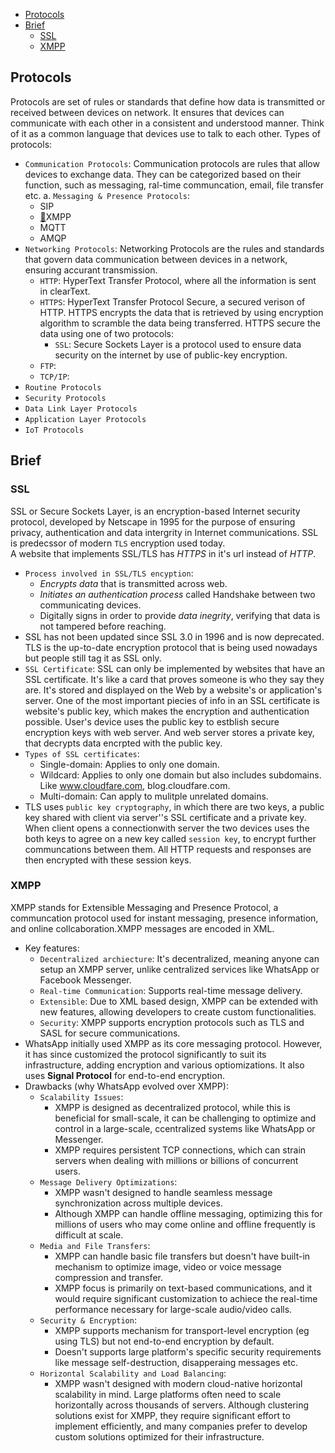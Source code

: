 <!-- vscode-markdown-toc -->
- [Protocols](#protocols)
- [Brief](#brief)
  - [SSL](#ssl)
  - [XMPP](#xmpp)

<!-- vscode-markdown-toc-config
	numbering=false
	autoSave=true
	/vscode-markdown-toc-config -->
<!-- /vscode-markdown-toc -->
  
## <a name='Protocols'></a>Protocols

Protocols are set of rules or standards that define how data is transmitted or received between devices on network. It ensures that devices can communicate with each other in a consistent and understood manner. Think of it as a common language that devices use to talk to each other.
Types of protocols:
- `Communication Protocols`: Communication protocols are rules that allow devices to exchange data. They can be categorized based on their function, such as messaging, ral-time communcation, email, file transfer etc.
  a. `Messaging & Presence Protocols`:
    -   SIP
    -   [💉](#XMPP)XMPP
    -   MQTT
    -   AMQP
- `Networking Protocols`: Networking Protocols are the rules and standards that govern data communication between devices in a network, ensuring accurant transmission.
  - `HTTP`: HyperText Transfer Protocol, where all the information is sent in clearText.
  - `HTTPS`: HyperText Transfer Protocol Secure, a secured verison of HTTP. HTTPS encrypts the data that is retrieved by using encryption algorithm to scramble the data being transferred. HTTPS secure the data using one of two protocols:
    - `SSL`: Secure Sockets Layer is a protocol used to ensure data security on the internet by use of public-key encryption.
  - `FTP`:
  - `TCP/IP`: 
- `Routine Protocols`
- `Security Protocols`
- `Data Link Layer Protocols`
- `Application Layer Protocols`
- `IoT Protocols`

## <a name='Brief'></a>Brief

### <a name='SSL'></a>SSL
SSL or Secure Sockets Layer, is an encryption-based Internet security protocol, developed by Netscape in 1995 for the purpose of ensuring privacy, authentication and data intergrity in Internet communications. SSL is predecssor of modern `TLS` encryption used today.<br>
A website that implements SSL/TLS has *HTTPS* in it's url instead of *HTTP*.
- `Process involved in SSL/TLS encyption`:
  - *Encrypts data* that is transmitted across web.
  - *Initiates an authentication process* called Handshake between two communicating devices.
  - Digitally signs in order to provide *data inegrity*, verifying that data is not tampered before reaching.
- SSL has not been updated since SSL 3.0 in 1996 and is now deprecated. TLS is the up-to-date encryption protocol that is being used nowadays but people still tag it as SSL only.
- `SSL Certificate`: SSL can only be implemented by websites that have an SSL certificate. It's like a card that proves someone is who they say they are. It's stored and displayed on the Web by a website's or application's server. One of the most important piecies of info in an SSL certificate is website's public key, which makes the encryption and authentication possible. User's device uses the public key to estblish secure encryption keys with web server. And web server stores a private key, that decrypts data encrpted with the public key.
- `Types of SSL certificates`:
  - Single-domain: Applies to only one domain.
  - Wildcard: Applies to only one domain but also includes subdomains. Like www.cloudfare.com, blog.cloudfare.com.
  - Multi-domain: Can apply to mulitple unrelated domains.
- TLS uses `public key cryptography`, in which there are two keys, a public key shared with client via server''s SSL certificate and a private key. When client opens a connectionwith server the two devices uses the both keys to agree on a new key called `session key`, to encrypt further communcations between them. All HTTP requests and responses are then encrypted with these session keys.

### <a name='XMPP'></a>XMPP
XMPP stands for Extensible Messaging and Presence Protocol, a communcation protocol used for instant messaging, presence information, and online collcaboration.XMPP messages are encoded in XML. 
- Key features:
  - `Decentralized archiecture`: It's decentralized, meaning anyone can setup an XMPP server, unlike centralized services like WhatsApp or Facebook Messenger.
  - `Real-time Communication`: Supports real-time message delivery.
  - `Extensible`: Due to XML based design, XMPP can be extended with new features, allowing developers to create custom functionalities.
  - `Security`: XMPP supports encryption protocols such as TLS and SASL for secure communications.
- WhatsApp initially used XMPP as its core messaging protocol. However, it has since customized the protocol significantly to suit its infrastructure, adding encryption and various optiomizations. It also uses **Signal Protocol** for end-to-end encryption.
- Drawbacks (why WhatsApp evolved over XMPP):
  - `Scalability Issues`:
    - XMPP is designed as decentralized protocol, while this is beneficial for small-scale, it can be challenging to optimize and control in a large-scale, ccentralized systems like WhatsApp or Messenger.
    - XMPP requires persistent TCP connections, which can strain servers when dealing with millions or billions of concurrent users.
  - `Message Delivery Optimizations`: 
    - XMPP wasn't designed to handle seamless message synchronization across multiple devices.
    - Although XMPP can handle offline messaging, optimizing this for millions of users who may come online and offline frequently is difficult at scale.
  - `Media and File Transfers`:
    - XMPP can handle basic file transfers but doesn't have built-in mechanism to optimize image, video or voice message compression and transfer.
    - XMPP focus is primarily on text-based communications, and it would require significant customization to achiece the real-time performance necessary for large-scale audio/video calls.
  - `Security & Encryption`: 
    - XMPP supports mechanism for transport-level encryption (eg using TLS) but not end-to-end encryption by default.
    - Doesn't supports large platform's specific security requirements like message self-destruction, disapperaing messages etc.
  - `Horizontal Scalability and Load Balancing`: 
    -  XMPP wasn't designed with modern cloud-native horizontal scalability in mind. Large platforms often need to scale horizontally across thousands of servers. Although clustering solutions exist for XMPP, they require significant effort to implement efficiently, and many companies prefer to develop custom solutions optimized for their infrastructure.
  
